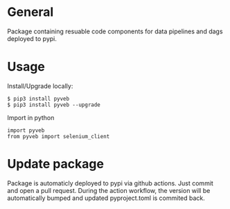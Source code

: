 # General 

Package containing resuable code components for data pipelines and dags deployed to pypi.

# Usage

Install/Upgrade locally: 

```
$ pip3 install pyveb
$ pip3 install pyveb --upgrade
```

Import in python

```
import pyveb
from pyveb import selenium_client
```


# Update package

Package is automaticly deployed to pypi via github actions. Just commit and open a pull request. During the action workflow, the version will be automatically bumped and updated pyproject.toml is commited back. 









